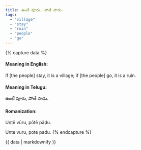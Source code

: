 ```yaml
---
title: ఉంటే వూరు, పోతే పాడు.
tags:
  - "village"
  - "stay"
  - "ruin"
  - "people"
  - "go"
---
```


{% capture data %}
#### Meaning in English:
If [the people] stay, it is a village; if [the people] go, it is a ruin.

#### Meaning in Telugu:
ఉంటే వూరు, పోతే పాడు.

#### Romanization:
Uṇṭē vūru, pōtē pāḍu.

Unte vuru, pote padu.
{% endcapture %}

{{ data | markdownify }}

